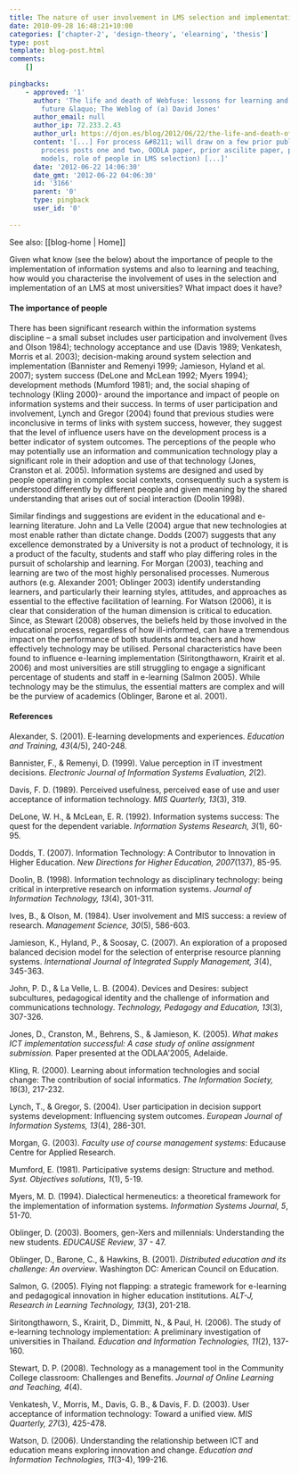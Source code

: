 ```yaml
---
title: The nature of user involvement in LMS selection and implementation
date: 2010-09-28 16:48:21+10:00
categories: ['chapter-2', 'design-theory', 'elearning', 'thesis']
type: post
template: blog-post.html
comments:
    []
    
pingbacks:
    - approved: '1'
      author: 'The life and death of Webfuse: lessons for learning and leading into the
        future &laquo; The Weblog of (a) David Jones'
      author_email: null
      author_ip: 72.233.2.43
      author_url: https://djon.es/blog/2012/06/22/the-life-and-death-of-webfuse-lessons-for-learning-and-leading-into-the-future/
      content: '[...] For process &#8211; will draw on a few prior publications (thesis-base
        process posts one and two, OODLA paper, prior ascilite paper, posts (procurement
        models, role of people in LMS selection) [...]'
      date: '2012-06-22 14:06:30'
      date_gmt: '2012-06-22 04:06:30'
      id: '3166'
      parent: '0'
      type: pingback
      user_id: '0'
    
---
```


See also: [[blog-home | Home]]

Given what know (see the below) about the importance of people to the implementation of information systems and also to learning and teaching, how would you characterise the involvement of uses in the selection and implementation of an LMS at most universities? What impact does it have?

#### The importance of people

There has been significant research within the information systems discipline – a small subset includes user participation and involvement (Ives and Olson 1984); technology acceptance and use (Davis 1989; Venkatesh, Morris et al. 2003); decision-making around system selection and implementation (Bannister and Remenyi 1999; Jamieson, Hyland et al. 2007); system success (DeLone and McLean 1992; Myers 1994); development methods (Mumford 1981); and, the social shaping of technology (Kling 2000)- around the importance and impact of people on information systems and their success. In terms of user participation and involvement, Lynch and Gregor (2004) found that previous studies were inconclusive in terms of links with system success, however, they suggest that the level of influence users have on the development process is a better indicator of system outcomes. The perceptions of the people who may potentially use an information and communication technology play a significant role in their adoption and use of that technology (Jones, Cranston et al. 2005). Information systems are designed and used by people operating in complex social contexts, consequently such a system is understood differently by different people and given meaning by the shared understanding that arises out of social interaction (Doolin 1998).

Similar findings and suggestions are evident in the educational and e-learning literature. John and La Velle (2004) argue that new technologies at most enable rather than dictate change. Dodds (2007) suggests that any excellence demonstrated by a University is not a product of technology, it is a product of the faculty, students and staff who play differing roles in the pursuit of scholarship and learning. For Morgan (2003), teaching and learning are two of the most highly personalised processes. Numerous authors (e.g. Alexander 2001; Oblinger 2003) identify understanding learners, and particularly their learning styles, attitudes, and approaches as essential to the effective facilitation of learning. For Watson (2006), it is clear that consideration of the human dimension is critical to education. Since, as Stewart (2008) observes, the beliefs held by those involved in the educational process, regardless of how ill-informed, can have a tremendous impact on the performance of both students and teachers and how effectively technology may be utilised. Personal characteristics have been found to influence e-learning implementation (Siritongthaworn, Krairit et al. 2006) and most universities are still struggling to engage a significant percentage of students and staff in e-learning (Salmon 2005). While technology may be the stimulus, the essential matters are complex and will be the purview of academics (Oblinger, Barone et al. 2001).

#### References

Alexander, S. (2001). E-learning developments and experiences. _Education and Training, 43_(4/5), 240-248.

Bannister, F., & Remenyi, D. (1999). Value perception in IT investment decisions. _Electronic Journal of Information Systems Evaluation, 2_(2).

Davis, F. D. (1989). Perceived usefulness, perceived ease of use and user acceptance of information technology. _MIS Quarterly, 13_(3), 319.

DeLone, W. H., & McLean, E. R. (1992). Information systems success: The quest for the dependent variable. _Information Systems Research, 3_(1), 60-95.

Dodds, T. (2007). Information Technology: A Contributor to Innovation in Higher Education. _New Directions for Higher Education, 2007_(137), 85-95.

Doolin, B. (1998). Information technology as disciplinary technology: being critical in interpretive research on information systems. _Journal of Information Technology, 13_(4), 301-311.

Ives, B., & Olson, M. (1984). User involvement and MIS success: a review of research. _Management Science, 30_(5), 586-603.

Jamieson, K., Hyland, P., & Soosay, C. (2007). An exploration of a proposed balanced decision model for the selection of enterprise resource planning systems. _International Journal of Integrated Supply Management, 3_(4), 345-363.

John, P. D., & La Velle, L. B. (2004). Devices and Desires: subject subcultures, pedagogical identity and the challenge of information and communications technology. _Technology, Pedagogy and Education, 13_(3), 307-326.

Jones, D., Cranston, M., Behrens, S., & Jamieson, K. (2005). _What makes ICT implementation successful: A case study of online assignment submission._ Paper presented at the ODLAA'2005, Adelaide.

Kling, R. (2000). Learning about information technologies and social change: The contribution of social informatics. _The Information Society, 16_(3), 217-232.

Lynch, T., & Gregor, S. (2004). User participation in decision support systems development: Influencing system outcomes. _European Journal of Information Systems, 13_(4), 286-301.

Morgan, G. (2003). _Faculty use of course management systems_: Educause Centre for Applied Research.

Mumford, E. (1981). Participative systems design: Structure and method. _Syst. Objectives solutions, 1_(1), 5-19.

Myers, M. D. (1994). Dialectical hermeneutics: a theoretical framework for the implementation of information systems. _Information Systems Journal, 5_, 51-70.

Oblinger, D. (2003). Boomers, gen-Xers and millennials: Understanding the new students. _EDUCAUSE Review_, 37 - 47.

Oblinger, D., Barone, C., & Hawkins, B. (2001). _Distributed education and its challenge: An overview_. Washington DC: American Council on Education.

Salmon, G. (2005). Flying not flapping: a strategic framework for e-learning and pedagogical innovation in higher education institutions. _ALT-J, Research in Learning Technology, 13_(3), 201-218.

Siritongthaworn, S., Krairit, D., Dimmitt, N., & Paul, H. (2006). The study of e-learning technology implementation: A preliminary investigation of universities in Thailand. _Education and Information Technologies, 11_(2), 137-160.

Stewart, D. P. (2008). Technology as a management tool in the Community College classroom: Challenges and Benefits. _Journal of Online Learning and Teaching, 4_(4).

Venkatesh, V., Morris, M., Davis, G. B., & Davis, F. D. (2003). User acceptance of information technology: Toward a unified view. _MIS Quarterly, 27_(3), 425-478.

Watson, D. (2006). Understanding the relationship between ICT and education means exploring innovation and change. _Education and Information Technologies, 11_(3-4), 199-216.